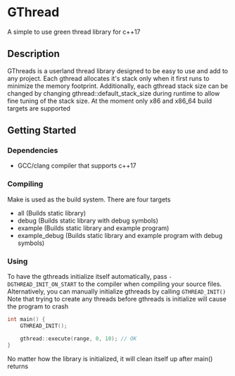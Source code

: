 # GThread
A simple to use green thread library for c++17

## Description
GThreads is a userland thread library designed to be easy to use and add to any project. Each gthread allocates it's stack only when it first runs to minimize the memory footprint. Additionally, each gthread stack size can be changed by changing gthread::default_stack_size during runtime to allow fine tuning of the stack size. At the moment only x86 and x86_64 build targets are supported

## Getting Started
### Dependencies
* GCC/clang compiler that supports c++17

### Compiling
Make is used as the build system. There are four targets
* all (Builds static library)
* debug (Builds static library with debug symbols)
* example (Builds static library and example program)
* example_debug (Builds static library and example program with debug symbols)

### Using
To have the gthreads initialize itself automatically, pass ```-DGTHREAD_INIT_ON_START``` to the compiler when compiling your source files. Alternatively, you can manually initialize gthreads by calling ```GTHREAD_INIT()```
Note that trying to create any threads before gthreads is initialize will cause the program to crash
```c++
int main() {
    GTHREAD_INIT();

    gthread::execute(range, 0, 10); // OK
}
```
No matter how the library is initialized, it will clean itself up after main() returns